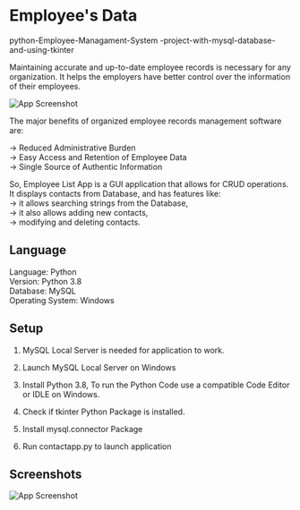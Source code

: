 
# Employee's Data

python-Employee-Managament-System
-project-with-mysql-database-and-using-tkinter

Maintaining accurate and up-to-date employee 
records is necessary for any organization. 
It helps the employers have better control 
over the information of their employees.


![App Screenshot](https://tj-web-prod.s3.ap-south-1.amazonaws.com/blog/wp-content/uploads/2021/10/Employee-Record-Management.jpg)

The major benefits of organized employee records management 
software are:

-> Reduced Administrative Burden                        
-> Easy Access and Retention of Employee Data           
-> Single Source of Authentic Information

So, Employee List App is a GUI application that allows for CRUD operations.
It displays contacts from Database, and has features like:  
-> it allows searching strings from the Database,  
-> it also allows adding new contacts,   
-> modifying and deleting contacts.
## Language

Language: Python   
Version: Python 3.8  
Database: MySQL  
Operating System: Windows  
## Setup

1) MySQL Local Server is needed for application to work.
 
2) Launch MySQL Local Server on Windows

3) Install Python 3.8, To run the Python Code use a compatible Code Editor or IDLE on Windows.

4) Check if tkinter Python Package is installed.

5) Install mysql.connector Package
  
6) Run contactapp.py to launch application


## Screenshots

![App Screenshot]()

